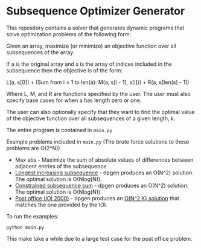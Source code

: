 # Subsequence Optimizer Generator

This repository contains a solver that generates
dynamic programs that solve optimization problems
of the following form:

Given an array, maximize (or minimize) an objective
function over all subsequences of the array.

If a is the original array and
s is the array of indices included in the subsequence
then the objective is of the form:

L(a, s[0]) + (Sum from i = 1 to len(a): M(a, s[i - 1], s[i])) + R(a, s[len(s) - 1])

Where L, M, and R are functions specified by the user.
The user must also specify base cases for when a
has length zero or one.

The user can also optionally specify that they want to find
the optimal value of the objective function over all subsequences
of a given length, k.

The entire program is contained in `main.py`

Example problems included in `main.py` (The brute force solutions to these problems are O(2^N))
* Max abs - Maximize the sum of absolute values of
differences between adjacent entries of the subsequence
* [Longest increasing subsequence](https://leetcode.com/problems/longest-increasing-subsequence/) - dpgen produces an O(N^2) solution. The optimal solution is O(Nlog(N)).
* [Constrained subsequence sum](https://leetcode.com/problems/constrained-subsequence-sum/) - dpgen produces an O(N^2) solution. The optimal solution is O(Nlog(N)).
* [Post office (IOI 2000)](https://ioinformatics.org/page/ioi-2000/26) - dpgen produces an [O(N^2 K) solution](https://www.iarcs.org.in/inoi/online-study-material/problems/postoffice-soln.php#solution) that matches the one provided by the IOI.


To run the examples:

```
python main.py
```

This make take a while due to a large test case
for the post office problem.

